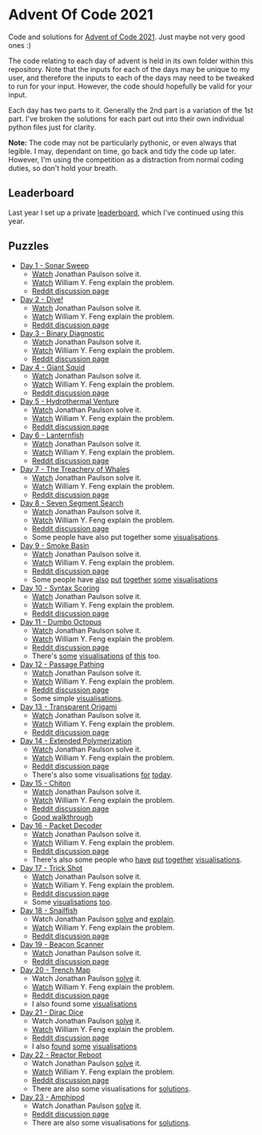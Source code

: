 # Advent Of Code 2021

Code and solutions for [Advent of Code 2021](http://adventofcode.com/2021).
Just maybe not very good ones :)

The code relating to each day of advent is held in its own folder within this
repository. Note that the inputs for each of the days may be unique to my
user, and therefore the inputs to each of the days may need to be tweaked to
run for your input. However, the code should hopefully be valid for your
input.

Each day has two parts to it. Generally the 2nd part is a variation of the 1st
part. I've broken the solutions for each part out into their own individual
python files just for clarity.

**Note:** The code may not be particularly pythonic, or even always that legible.
I may, dependant on time, go back and tidy the code up later. However, I'm
using the competition as a distraction from normal coding duties, so don't
hold your breath.

## Leaderboard

Last year I set up a private [leaderboard](leaderboard.json), which I've continued
using this year.

## Puzzles

  * [Day 1 - Sonar Sweep](./day_01/README.md)
    * [Watch](https://www.youtube.com/watch?v=pkLfyRwDMMw) Jonathan Paulson solve it.
    * [Watch](https://www.youtube.com/watch?v=XKZQGRhVh5c) William Y. Feng explain the problem.
    * [Reddit discussion page](https://www.reddit.com/r/adventofcode/comments/r66vow/2021_day_1_solutions/)
  * [Day 2 - Dive!](./day_02/README.md)
    * [Watch](https://www.youtube.com/watch?v=e3_iiz_6bFw) Jonathan Paulson solve it.
    * [Watch](https://www.youtube.com/watch?v=t3VPXIVJKVI) William Y. Feng explain the problem.
    * [Reddit discussion page](https://www.reddit.com/r/adventofcode/comments/r6zd93/2021_day_2_solutions/)
  * [Day 3 - Binary Diagnostic](./day_03/README.md)
    * [Watch](https://www.youtube.com/watch?v=bFpsqFSCCsM) Jonathan Paulson solve it.
    * [Watch](https://www.youtube.com/watch?v=jTRTH5NwblU) William Y. Feng explain the problem.
    * [Reddit discussion page](https://www.reddit.com/r/adventofcode/comments/r7r0ff/2021_day_3_solutions/)
  * [Day 4 - Giant Squid](./day_04/README.md)
    * [Watch](https://www.youtube.com/watch?v=JbYS3_zXN_A) Jonathan Paulson solve it.
    * [Watch](https://www.youtube.com/watch?v=s4Ag59wqVhE) William Y. Feng explain the problem.
    * [Reddit discussion page](https://www.reddit.com/r/adventofcode/comments/r8i1lq/2021_day_4_solutions/)
  * [Day 5 - Hydrothermal Venture](./day_05/README.md)
    * [Watch](https://www.youtube.com/watch?v=21OXFXOtGOU) Jonathan Paulson solve it.
    * [Watch](https://www.youtube.com/watch?v=9hj6e_om8tg) William Y. Feng explain the problem.
    * [Reddit discussion page](https://www.reddit.com/r/adventofcode/comments/r9824c/2021_day_5_solutions/)
  * [Day 6 - Lanternfish](./day_06/README.md)
    * [Watch](https://www.youtube.com/watch?v=fHlWM8CIrlI) Jonathan Paulson solve it.
    * [Watch](https://www.youtube.com/watch?v=yJjpXJm7x0o) William Y. Feng explain the problem.
    * [Reddit discussion page](https://www.reddit.com/r/adventofcode/comments/r9z49j/2021_day_6_solutions/)
  * [Day 7 - The Treachery of Whales](./day_07/README.md)
    * [Watch](https://www.youtube.com/watch?v=I_GB8DMGvVA) Jonathan Paulson solve it.
    * [Watch](https://www.youtube.com/watch?v=Gwk3E-RS6ak) William Y. Feng explain the problem.
    * [Reddit discussion page](https://www.reddit.com/r/adventofcode/comments/rar7ty/2021_day_7_solutions/)
  * [Day 8 - Seven Segment Search](./day_08/README.md)
    * [Watch](https://www.youtube.com/watch?v=DhQPrF-LBoE) Jonathan Paulson solve it.
    * [Watch](https://www.youtube.com/watch?v=MH59Z7ROncg) William Y. Feng explain the problem.
    * [Reddit discussion page](https://www.reddit.com/r/adventofcode/comments/rbj87a/2021_day_8_solutions/)
    * Some people have also put together some [visualisations](https://www.reddit.com/r/adventofcode/comments/rbuvq3/2021_day_8_part_2pygame_code_breaker/).
  * [Day 9 - Smoke Basin](./day_09/README.md)
    * [Watch](https://www.youtube.com/watch?v=rWUFJ0yIDGo) Jonathan Paulson solve it.
    * [Watch](https://www.youtube.com/watch?v=xvbMdY0DXgg) William Y. Feng explain the problem.
    * [Reddit discussion page](https://www.reddit.com/r/adventofcode/comments/rca6vp/2021_day_9_solutions/)
    * Some people have [also](https://www.reddit.com/r/adventofcode/comments/rccihm/2021_day_9_flooding_the_world/) [put](https://www.reddit.com/r/adventofcode/comments/rcbdn8/2021_day_9_map_of_basins/) [together](https://www.reddit.com/r/adventofcode/comments/rcccxz/2021_day_9_ocean_floor_visualization_in_minecraft/) [some](https://www.reddit.com/r/adventofcode/comments/rcdrds/2021_day_9_visualization_of_the_heights_in_3d/) [visualisations](https://www.reddit.com/r/adventofcode/comments/rccbr9/2021_day_9_finding_low_points_and_basins/)
  * [Day 10 - Syntax Scoring](./day_10/README.md)
    * [Watch](https://www.youtube.com/watch?v=nIlDvz45N1w) Jonathan Paulson solve it.
    * [Watch](https://www.youtube.com/watch?v=cPwcUE-31Hg) William Y. Feng explain the problem.
    * [Reddit discussion page](https://www.reddit.com/r/adventofcode/comments/rd0s54/2021_day_10_solutions/)
  * [Day 11 - Dumbo Octopus](./day_11/README.md)
    * [Watch](https://www.youtube.com/watch?v=_Vbk_coXevQ) Jonathan Paulson solve it.
    * [Watch](https://www.youtube.com/watch?v=F0LKC9xGWKE) William Y. Feng explain the problem.
    * [Reddit discussion page](https://www.reddit.com/r/adventofcode/comments/rds32p/2021_day_11_solutions/)
    * There's [some](https://www.reddit.com/r/adventofcode/comments/re000o/2021_day_11_part_2_c_trying_to_do_everything_on/) [visualisations](https://www.reddit.com/r/adventofcode/comments/re39fo/2021_day_11lua_day_11_visualization_done_in_pico8/) [of](https://www.reddit.com/r/adventofcode/comments/reggnn/2021_day_11_part_b_flashing_octopi_synchronization/) [this](https://www.reddit.com/r/adventofcode/comments/re55by/2021_day_11processing_this_day_seemed_like_a_good/) too.
  * [Day 12 - Passage Pathing](./day_12/README.md)
    * [Watch](https://www.youtube.com/watch?v=zjq2fGmz2Sg) Jonathan Paulson solve it.
    * [Watch](https://www.youtube.com/watch?v=OX35NCsya50) William Y. Feng explain the problem.
    * [Reddit discussion page](https://www.reddit.com/r/adventofcode/comments/rehj2r/2021_day_12_solutions/)
    * Some simple [visualisations](https://www.reddit.com/r/adventofcode/comments/rej6oc/2021_day_12_part_2_cave_graph_shaded_by_frequency/).
  * [Day 13 - Transparent Origami](./day_13/README.md)
    * [Watch](https://www.youtube.com/watch?v=mjZ1YKxAhPA) Jonathan Paulson solve it.
    * [Watch](https://www.youtube.com/watch?v=cnw1dvC-lZo) William Y. Feng explain the problem.
    * [Reddit discussion page](https://www.reddit.com/r/adventofcode/comments/rf7onx/2021_day_13_solutions/)
  * [Day 14 - Extended Polymerization](./day_14/README.md)
    * [Watch](https://www.youtube.com/watch?v=7zvA-o47Uo0) Jonathan Paulson solve it.
    * [Watch](https://www.youtube.com/watch?v=2IVmEcZb4Mw) William Y. Feng explain the problem.
    * [Reddit discussion page](https://www.reddit.com/r/adventofcode/comments/rfzq6f/2021_day_14_solutions/)
    * There's also some visualisations [for](https://www.reddit.com/r/adventofcode/comments/rg2odo/2021_day_14_components_of_the_polymer_and_its/) [today](https://www.reddit.com/r/adventofcode/comments/rg5h8e/2021_day_14_visualization_with_a_chart/).
  * [Day 15 - Chiton](./day_15/README.md)
    * [Watch](https://www.youtube.com/watch?v=hig93Etxims) Jonathan Paulson solve it.
    * [Watch](https://www.youtube.com/watch?v=DYUfkN9D88s) William Y. Feng explain the problem.
    * [Reddit discussion page](https://www.reddit.com/r/adventofcode/comments/rgqzt5/2021_day_15_solutions/)
    * [Good walkthrough](https://github.com/mebeim/aoc/blob/master/2021/README.md#day-15---chiton)
  * [Day 16 - Packet Decoder](./day_16/README.md)
    * [Watch](https://www.youtube.com/watch?v=9dNktV06MVQ) Jonathan Paulson solve it.
    * [Watch](https://www.youtube.com/watch?v=qYMFGESBOLE) William Y. Feng explain the problem.
    * [Reddit discussion page](https://www.reddit.com/r/adventofcode/comments/rhj2hm/2021_day_16_solutions/)
    * There's also some people who [have](https://www.reddit.com/r/adventofcode/comments/rhv7pl/2021_day_16_visualization_with_labels_explaining/) [put](https://www.reddit.com/r/adventofcode/comments/rhx1v7/2021_day_16clojure2d_short_life_of_syntax_tree/) [together](https://www.reddit.com/r/adventofcode/comments/ri02kh/2021_day_16_part_2_python_packet_pretty_printer/) [visualisations](https://www.reddit.com/r/adventofcode/comments/ribqmx/2021_day_16_parts_12_tree_visualization_with_color/).
  * [Day 17 - Trick Shot](./day_17/README.md)
    * [Watch](https://www.youtube.com/watch?v=C3BjIjPIUPc) Jonathan Paulson solve it.
    * [Watch](https://www.youtube.com/watch?v=NGalXSeCo8M) William Y. Feng explain the problem.
    * [Reddit discussion page](https://www.reddit.com/r/adventofcode/comments/ri9kdq/2021_day_17_solutions/)
    * Some [visualisations](https://www.reddit.com/r/adventofcode/comments/ribe2o/2021_day_17_python_plot_of_all_trick_shots/) [too](https://www.reddit.com/r/adventofcode/comments/rib9sx/2021_day_17_all_the_trick_shots/).
  * [Day 18 - Snailfish](./day_18/README.md)
    * Watch Jonathan Paulson [solve](https://www.youtube.com/watch?v=C3BjIjPIUPc) and [explain](https://www.youtube.com/watch?v=EoKjpAIOIOU).
    * [Watch](https://www.youtube.com/watch?v=TtuzquDv-lc) William Y. Feng explain the problem.
    * [Reddit discussion page](https://www.reddit.com/r/adventofcode/comments/rizw2c/2021_day_18_solutions/)
  * [Day 19 - Beacon Scanner](./day_19/README.md)
    * [Watch](https://www.youtube.com/watch?v=v6uDe_HhLUA) Jonathan Paulson solve it.
    * [Reddit discussion page](https://www.reddit.com/r/adventofcode/comments/rjpf7f/2021_day_19_solutions/)
  * [Day 20 - Trench Map](./day_20/README.md)
    * Watch Jonathan Paulson [solve](https://www.youtube.com/watch?v=zDCLWtnW0Mg) it.
    * [Watch](https://www.youtube.com/watch?v=wcGhrhTPZrQ) William Y. Feng explain the problem.
    * [Reddit discussion page](https://www.reddit.com/r/adventofcode/comments/rkf5ek/2021_day_20_solutions/)
    * I also found some [visualisations](https://www.reddit.com/r/adventofcode/comments/rl2jgs/2021_day_19_visualisation_of_scanners_red_and/)
  * [Day 21 - Dirac Dice](./day_21/README.md)
    * Watch Jonathan Paulson [solve](https://www.youtube.com/watch?v=a6ZdJEntKkk) it.
    * [Watch](https://www.youtube.com/watch?v=tEPgMuqZZGE) William Y. Feng explain the problem.
    * [Reddit discussion page](https://www.reddit.com/r/adventofcode/comments/rl6p8y/2021_day_21_solutions/)
    * I also [found](https://www.reddit.com/r/adventofcode/comments/rl0675/2021_day_20_adjusted_to_avoid_flashing/) [some](https://www.reddit.com/r/adventofcode/comments/rkrq04/day_20_test_viz_looks_like_the_borg/) [visualisations](https://www.reddit.com/r/adventofcode/comments/rkpykg/2021_day_20_visualization_of_the_enhance/)
  * [Day 22 - Reactor Reboot](./day_22/README.md)
    * Watch Jonathan Paulson [solve](https://www.youtube.com/watch?v=7gW_h0RTDd8) it.
    * [Watch](https://www.youtube.com/watch?v=zGS_-vC9UAQ) William Y. Feng explain the problem.
    * [Reddit discussion page](https://www.reddit.com/r/adventofcode/comments/rlxhmg/2021_day_22_solutions/)
    * There are also some visualisations for [solutions](https://www.reddit.com/r/adventofcode/comments/rlzq3d/2021_day_22_visualization/).
  * [Day 23 - Amphipod](./day_23/README.md)
    * Watch Jonathan Paulson [solve](https://www.youtube.com/watch?v=g-Abez9dN14) it.
    * [Reddit discussion page](https://www.reddit.com/r/adventofcode/comments/rmnozs/2021_day_23_solutions/)
    * There are also some visualisations for [solutions](https://www.reddit.com/r/adventofcode/comments/rmr1ug/2021_day_23_amphipod_movements/).
